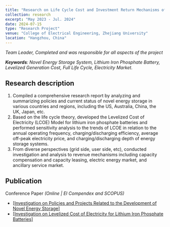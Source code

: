 ```yaml
---
title: "Research on Life Cycle Cost and Investment Return Mechanisms of Novel Energy Storage Systems"
collection: research
excerpt: "May 2023 - Jul. 2024"
date: 2024-07-15
type: "Research Project"
venue: "College of Electrical Engineering, Zhejiang University"
location: "Hangzhou, China"
---
```


*Team Leader, Completed and was responsible for all aspects of the project*

***Keywords**: Novel Energy Storage System, Lithium Iron Phosphate Battery, Levelized Generation Cost, Full Life Cycle, Electricity Market.*

## Research description
1. Compiled a comprehensive research report by analyzing and summarizing policies and current status of novel energy storage in various countries and regions, including the US, Australia, China, the UK, Japan, etc.
2. Based on the life cycle theory, developed the Levelized Cost of Electricity (LCOE) Model for lithium iron phosphate batteries and performed sensitivity analysis to the trends of LCOE in relation to the annual operating frequency, charging/discharging efficiency, average off-peak electricity price, and charging/discharging depth of energy storage systems.
3. From diverse perspectives (grid side, user side, etc), conducted investigation and analysis to revenue mechanisms including capacity compensation and capacity leasing, electric energy market, and ancillary service market.

## Publication
Conference Paper *(Online | EI Compendex and SCOPUS)*
* [[Investigation on Policies and Projects Related to the Development of Novel Energy Storage]](https://zxzhuys.github.io/publication/Investigation-on-Policies-and-Projects-Related-to-the-Development-of-Novel-Energy-Storage)
* [[Investigation on Levelized Cost of Electricity for Lithium Iron Phosphate Batteries]](https://zxzhuys.github.io/publication/Investigation-on-Levelized-Cost-of-Electricity-for-Lithium-Iron-Phosphate-Batteries)
